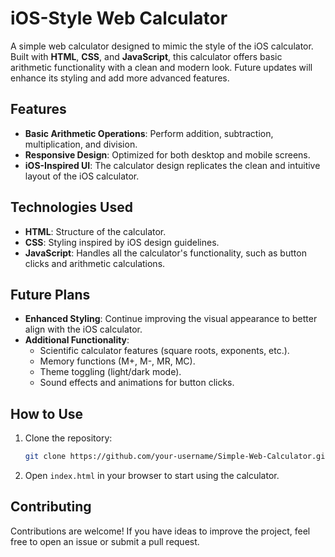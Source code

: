 # iOS-Style Web Calculator

A simple web calculator designed to mimic the style of the iOS calculator. Built with **HTML**, **CSS**, and **JavaScript**, this calculator offers basic arithmetic functionality with a clean and modern look. Future updates will enhance its styling and add more advanced features.

## Features

- **Basic Arithmetic Operations**: Perform addition, subtraction, multiplication, and division.
- **Responsive Design**: Optimized for both desktop and mobile screens.
- **iOS-Inspired UI**: The calculator design replicates the clean and intuitive layout of the iOS calculator.

## Technologies Used

- **HTML**: Structure of the calculator.
- **CSS**: Styling inspired by iOS design guidelines.
- **JavaScript**: Handles all the calculator's functionality, such as button clicks and arithmetic calculations.

## Future Plans

- **Enhanced Styling**: Continue improving the visual appearance to better align with the iOS calculator.
- **Additional Functionality**:
  - Scientific calculator features (square roots, exponents, etc.).
  - Memory functions (M+, M-, MR, MC).
  - Theme toggling (light/dark mode).
  - Sound effects and animations for button clicks.
  
## How to Use

1. Clone the repository:
    ```bash
    git clone https://github.com/your-username/Simple-Web-Calculator.git
    ```
2. Open `index.html` in your browser to start using the calculator.

## Contributing

Contributions are welcome! If you have ideas to improve the project, feel free to open an issue or submit a pull request.